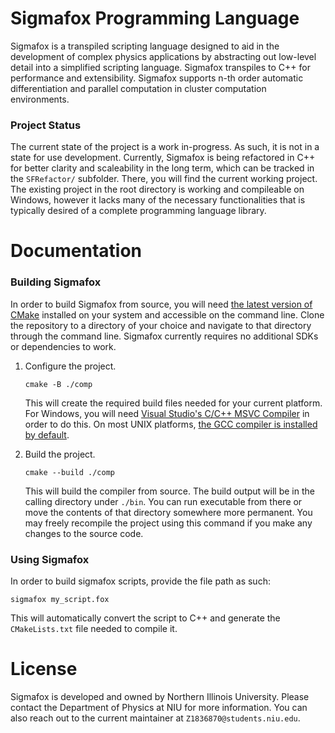 # Sigmafox Programming Language

Sigmafox is a transpiled scripting language designed to aid in the development of
complex physics applications by abstracting out low-level detail into a simplified
scripting language. Sigmafox transpiles to C++ for performance and extensibility.
Sigmafox supports n-th order automatic differentiation and parallel computation in
cluster computation environments.

### Project Status

The current state of the project is a work in-progress. As such, it is not in a state
for use development. Currently, Sigmafox is being refactored in C++ for better clarity
and scaleability in the long term, which can be tracked in the `SFRefactor/` subfolder.
There, you will find the current working project. The existing project in the root directory
is working and compileable on Windows, however it lacks many of the necessary functionalities
that is typically desired of a complete programming language library.

# Documentation

### Building Sigmafox

In order to build Sigmafox from source, you will need [the latest version of CMake](https://cmake.org/)
installed on your system and accessible on the command line. Clone the repository to a
directory of your choice and navigate to that directory through the command line. Sigmafox
currently requires no additional SDKs or dependencies to work.

1. Configure the project.

    ```
    cmake -B ./comp
    ```

    This will create the required build files needed for your current platform. For
    Windows, you will need [Visual Studio's C/C++ MSVC Compiler](https://visualstudio.microsoft.com/#vs-section)
    in order to do this. On most UNIX platforms, [the GCC compiler is installed by default](https://gcc.gnu.org/).

2.  Build the project.

    ```
    cmake --build ./comp
    ```

    This will build the compiler from source. The build output will be in the calling directory under
    `./bin`. You can run executable from there or move the contents of that directory
    somewhere more permanent. You may freely recompile the project using this command
    if you make any changes to the source code.

### Using Sigmafox

In order to build sigmafox scripts, provide the file path as such:

```
sigmafox my_script.fox
```

This will automatically convert the script to C++ and generate the `CMakeLists.txt` 
file needed to compile it.

# License

Sigmafox is developed and owned by Northern Illinois University. Please contact
the Department of Physics at NIU for more information. You can also reach out to
the current maintainer at `Z1836870@students.niu.edu`.

